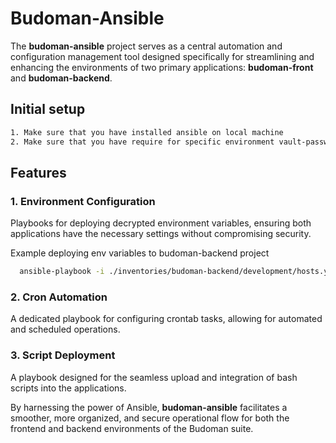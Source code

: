 # Budoman-Ansible

The **budoman-ansible** project serves as a central automation and configuration management tool designed specifically for streamlining and enhancing the environments of two primary applications: **budoman-front** and **budoman-backend**.

## Initial setup
```bash
1. Make sure that you have installed ansible on local machine
2. Make sure that you have require for specific environment vault-password
```

## Features

### 1. Environment Configuration
Playbooks for deploying decrypted environment variables, ensuring both applications have the necessary settings without compromising security.

Example deploying env variables to budoman-backend project
```bash
  ansible-playbook -i ./inventories/budoman-backend/development/hosts.yml playbooks/budoman-backend/update-env.yml --vault-password-file vault_passwords/development.txt
```

### 2. Cron Automation
A dedicated playbook for configuring crontab tasks, allowing for automated and scheduled operations.

### 3. Script Deployment
A playbook designed for the seamless upload and integration of bash scripts into the applications.

By harnessing the power of Ansible, **budoman-ansible** facilitates a smoother, more organized, and secure operational flow for both the frontend and backend environments of the Budoman suite.
